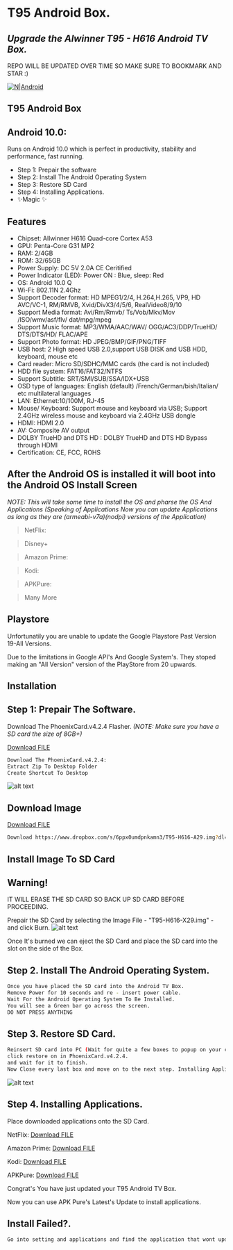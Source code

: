 ﻿# T95 Android Box.
## _Upgrade the Alwinner T95 - H616 Android TV Box._

REPO WILL BE UPDATED OVER TIME SO MAKE SURE TO BOOKMARK AND STAR :)

[![N|Android](https://kb.commusoft.co.uk/hc/article_attachments/115024461608/android-logo-sm.png)](https://www.android.com/intl/en_uk/)

## T95 Android Box
## Android 10.0: 
Runs on Android 10.0 which is perfect in productivity, stability and performance, fast running.

- Step 1: Prepair the software
- Step 2: Install The Android Operating System
- Step 3: Restore SD Card
- Step 4: Installing Applications.
- ✨Magic ✨

## Features
-  Chipset: Allwinner H616 Quad-core Cortex A53
- GPU: Penta-Core G31 MP2
- RAM: 2/4GB
- ROM: 32/65GB
- Power Supply: DC 5V 2.0A CE Ceritified
- Power Indicator (LED): Power ON : Blue, sleep: Red
- OS: Android 10.0 Q
- Wi-Fi: 802.11N 2.4Ghz
- Support Decoder format: HD MPEG1/2/4, H.264,H.265, VP9, HD AVC/VC-1, RM/RMVB, Xvid/DivX3/4/5/6, RealVideo8/9/10
- Support Media format: Avi/Rm/Rmvb/ Ts/Vob/Mkv/Mov /ISO/wmv/asf/flv/ dat/mpg/mpeg
- Support Music format: MP3/WMA/AAC/WAV/ OGG/AC3/DDP/TrueHD/ DTS/DTS/HD/ FLAC/APE
- Support Photo format: HD JPEG/BMP/GIF/PNG/TIFF
- USB host: 2 High speed USB 2.0,support USB DISK and USB HDD, keyboard, mouse etc
- Card reader: Micro SD/SDHC/MMC cards (the card is not included)
- HDD file system: FAT16/FAT32/NTFS
- Support Subtitle: SRT/SMI/SUB/SSA/IDX+USB
- OSD type of languages: English (default) /French/German/bish/Italian/ etc multilateral languages
- LAN: Ethernet:10/100M, RJ-45
- Mouse/ Keyboard: Support mouse and keyboard via USB; Support 2.4GHz wireless mouse and keyboard via 2.4GHz USB dongle
- HDMI: HDMI 2.0
- AV: Composite AV output
- DOLBY TrueHD and DTS HD : DOLBY TrueHD and DTS HD Bypass through HDMI
- Certification: CE, FCC, ROHS

## After the Android OS is installed it will boot into the Android OS Install Screen
_NOTE: This will take some time to install the OS and pharse the OS And Applications_
_(Speaking of Applications Now you can update Applications as long as they are (armeabi-v7a)(nodpi) versions of the Application)_

> NetFlix:  

> Disney+

> Amazon Prime:

> Kodi:

> APKPure:

> Many More

## Playstore

Unfortunatily you are unable to update the Google Playstore Past Version 19-All Versions.

Due to the limitations in Google API's And Google System's. They stoped making an "All Version" version of the PlayStore from 20 upwards. 

## Installation



## Step 1: Prepair The Software. 
Download The PhoenixCard.v4.2.4 Flasher. 
_(NOTE: Make sure you have a SD card the size of 8GB+)_



<a id="raw-url" href="https://www.dropbox.com/s/hjkonwz1m1ab0zy/PhoenixCard.v4.2.4.zip?dl=1">Download FILE</a>
```sh
Download The PhoenixCard.v4.2.4: 
Extract Zip To Desktop Folder
Create Shortcut To Desktop
```

![alt text](https://i.imgur.com/NbvXlYP.png)
## Download Image
<a id="raw-url" href="https://raw.githubusercontent.com/github-username/project/master/filename">Download FILE</a>
```sh
Download https://www.dropbox.com/s/6ppx0umdpnkamn3/T95-H616-A29.img?dl=1
```

## Install Image To SD Card
## Warning!
IT WILL ERASE THE SD CARD SO BACK UP SD CARD BEFORE PROCEEDING.


Prepair the SD Card by selecting the Image File - "T95-H616-X29.img"  - and click Burn.
![alt text](https://i.imgur.com/4McVbfJ.png)

Once It's burned we can eject the SD Card and place the SD card into the slot on the side of the Box.

## Step 2. Install The Android Operating System. 

```sh
Once you have placed the SD card into the Android TV Box.
Remove Power for 10 seconds and re - insert power cable. 
Wait For the Android Operating System To Be Installed.
You will see a Green bar go across the screen.
DO NOT PRESS ANYTHING
```
## Step 3. Restore SD Card.
```sh
Reinsert SD card into PC (Wait for quite a few boxes to popup on your computer, This is normal.)
click restore on in PhoenixCard.v4.2.4.
and wait for it to finish.
Now Close every last box and move on to the next step. Installing Applications. 
```
![alt text](https://i.imgur.com/4McVbfJ.png)

## Step 4. Installing Applications.
Place downloaded applications onto the SD Card.

NetFlix:  <a id="raw-url" href="[https://raw.githubusercontent.com/github-username/project/master/filename](https://www.dropbox.com/s/jprlsnca9wxrl97/com.netflix.mediaclient_8.50.0_build_9_50318-50318_minAPI24%28arm64-v8a%2Carmeabi-v7a%2Cx86%2Cx86_64%29%28nodpi%29_apkmirror.com.apk?dl=1)">Download FILE</a>

Amazon Prime: <a id="raw-url" href="[https://raw.githubusercontent.com/github-username/project/master/filename](https://www.dropbox.com/s/3kg7r53938ng779/com.amazon.avod.thirdpartyclient_3.0.335.11455-335011455_minAPI21%28armeabi-v7a%29%28nodpi%29_apkmirror.com.apk?dl=1)">Download FILE</a>

Kodi: <a id="raw-url" href="[https://raw.githubusercontent.com/github-username/project/master/filename](https://www.dropbox.com/s/jox2r387mc4yxmo/kodi-19.4-Matrix-armeabi-v7a.apk?dl=1)">Download FILE</a>

APKPure: <a id="raw-url" href="[https://raw.githubusercontent.com/github-username/project/master/filename](https://www.dropbox.com/s/3h0q2ybsxqkpu06/APKPure_v3.18.50_apkpure.com.apk?dl=1)">Download FILE</a>


Congrat's You have just updated your T95 Android TV Box. 

Now you can use APK Pure's Latest's Update to install applications. 

## Install Failed?.

```sh
Go into setting and applications and find the application that wont update and uninstall the old version. Now you can install  the new version of the application like Kodi for Example.
```





